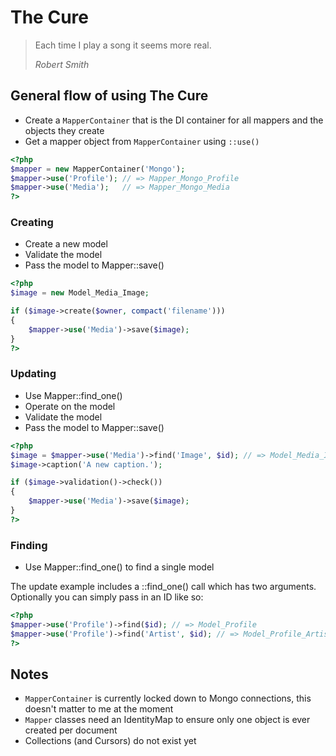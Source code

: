 # The Cure

> Each time I play a song it seems more real.
>
> *Robert Smith*

## General flow of using The Cure

 - Create a `MapperContainer` that is the DI container for all
   mappers and the objects they create
 - Get a mapper object from `MapperContainer` using `::use()`

``` php
<?php
$mapper = new MapperContainer('Mongo');
$mapper->use('Profile'); // => Mapper_Mongo_Profile
$mapper->use('Media');   // => Mapper_Mongo_Media
?>
```

### Creating

 - Create a new model
 - Validate the model
 - Pass the model to Mapper::save()

``` php
<?php
$image = new Model_Media_Image;

if ($image->create($owner, compact('filename')))
{
	$mapper->use('Media')->save($image);
}
?>
```

### Updating

 - Use Mapper::find_one()
 - Operate on the model
 - Validate the model
 - Pass the model to Mapper::save()

``` php
<?php
$image = $mapper->use('Media')->find('Image', $id); // => Model_Media_Image
$image->caption('A new caption.');

if ($image->validation()->check())
{
	$mapper->use('Media')->save($image);
}
?>
```

### Finding

 - Use Mapper::find_one() to find a single model

The update example includes a ::find_one() call which has two
arguments. Optionally you can simply pass in an ID like so:

``` php
<?php
$mapper->use('Profile')->find($id); // => Model_Profile
$mapper->use('Profile')->find('Artist', $id); // => Model_Profile_Artist
?>
```

## Notes

 - `MapperContainer` is currently locked down to Mongo
   connections, this doesn't matter to me at the moment
 - `Mapper` classes need an IdentityMap to ensure only one
   object is ever created per document
 - Collections (and Cursors) do not exist yet